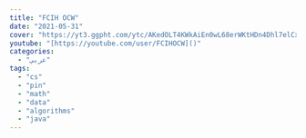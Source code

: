 ```yaml
---
title: "FCIH OCW"
date: "2021-05-31"
cover: "https://yt3.ggpht.com/ytc/AKedOLT4KWkAiEn0wL68erWKtHDn4Dhl7elCxHjT3IP5=s88-c-k-c0x00ffffff-no-rj"
youtube: "[https://youtube.com/user/FCIHOCW]()"
categories:
  - "عربي"
tags:
  - "cs"
  - "pin"
  - "math"
  - "data"
  - "algorithms"
  - "java"
---
```



